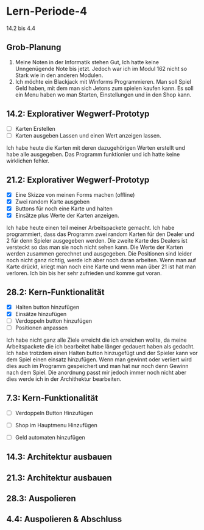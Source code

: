 # Lern-Periode-4


14.2 bis 4.4

## Grob-Planung

1. Meine Noten in der Informatik stehen Gut, Ich hatte keine Unngenügende Note bis jetzt. Jedoch war ich im Modul 162 nicht so Stark wie in den anderen Modulen.
2. Ich möchte ein Blackjack mit Winforms Programmieren. Man soll Spiel Geld haben, mit dem man sich Jetons zum spielen kaufen kann. Es soll ein Menu haben wo man Starten, Einstellungen und in den Shop kann.

## 14.2: Explorativer Wegwerf-Prototyp

- [ ] Karten Erstellen
- [ ] Karten ausgeben Lassen und einen Wert anzeigen lassen.

Ich habe heute die Karten mit deren dazugehörigen Werten erstellt und habe alle ausgegeben. Das Programm funktionier und ich hatte keine wirklichen fehler.

## 21.2: Explorativer Wegwerf-Prototyp

- [x] Eine Skizze von meinen Forms machen (offline)
- [x] Zwei random Karte ausgeben 
- [x] Buttons für noch eine Karte und halten
- [x] Einsätze plus Werte der Karten anzeigen.

Ich habe heute einen teil meiner Arbeitspackete gemacht. Ich habe programmiert, dass das Programm zwei random Karten für den Dealer und 2 für denn Spieler ausgegeben werden. Die zweite Karte des Dealers ist versteckt so das man sie noch nicht sehen kann. Die Werte der Karten werden zusammen gerechnet und ausgegeben. Die Positionen sind leider noch nicht ganz richtig, werde ich aber noch daran arbeiten. Wenn man auf Karte drückt, kriegt man noch eine Karte und wenn man über 21 ist hat man verloren. Ich bin bis her sehr zufrieden und komme gut voran.

## 28.2: Kern-Funktionalität
- [x] Halten button hinzufügen
- [x] Einsätze hinzufügen
- [ ] Verdoppeln button hinzufügen
- [ ] Positionen anpassen

Ich habe nicht ganz alle Ziele erreicht die ich erreichen wollte, da meine Arbeitspackete die ich bearbeitet habe länger gedauert haben als gedacht. Ich habe trotzdem einen Halten button hinzugefügt und der Spieler kann vor dem Spiel einen einsatz hinzufügen. Wenn man gewinnt oder verliert wird dies auch im Programm gespeichert und man hat nur noch denn Gewinn nach dem Spiel. Die anordnung passt mir jedoch immer noch nicht aber dies werde ich in der Archithektur bearbeiten.
      
## 7.3: Kern-Funktionalität
- [ ] Verdoppeln Button Hinzufügen
- [ ] Shop im Hauptmenu Hinzufügen
- [ ] Geld automaten hinzufügen
      
      
## 14.3: Architektur ausbauen

## 21.3: Architektur ausbauen

## 28.3: Auspolieren

## 4.4: Auspolieren & Abschluss

